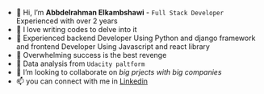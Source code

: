 - 👋 Hi, I’m **Abbdelrahman Elkambshawi** - `Full Stack Developer` Experienced with over 2 years
- 👀 I love writing codes to delve into it
- 🌱 Experienced backend Developer Using Python and django framework and frontend Developer Using Javascript and react library
- 👀 Overwhelming success is the best revenge
- 🌱 Data analysis from `Udacity paltform`
- 💞️ I’m looking to collaborate on _big prjects with big companies_
- 📫 you can connect with me in [Linkedin](https://www.linkedin.com/in/abdel-rahman-elkambshawi-09537211a/)
<!---
Elkambshawi/Elkambshawi is a ✨ special ✨ repository because its `README.md` (this file) appears on your GitHub profile.
You can click the Preview link to take a look at your changes.
--->
